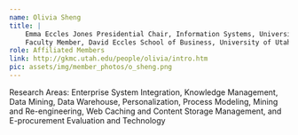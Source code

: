 ```yaml
---
name: Olivia Sheng
title: |
    Emma Eccles Jones Presidential Chair, Information Systems, University of Utah
    Faculty Member, David Eccles School of Business, University of Utah
role: Affiliated Members
link: http://gkmc.utah.edu/people/olivia/intro.htm
pic: assets/img/member_photos/o_sheng.png
---
```


Research Areas:
Enterprise System Integration, Knowledge Management, Data Mining, Data Warehouse, Personalization, Process Modeling, Mining and Re-engineering, Web Caching and Content Storage Management, and E-procurement Evaluation and Technology
